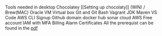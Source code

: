 Tools needed
	in desktop
		Chocolatey [[Setting up chocolaty]] (WIN) / Brew(MAC)
		Oracle VM Virtual box
		Git and Git Bash
		Vagrant
		JDK
		Maven
		VS Code
		AWS CLI
	Signup
		Github
		domain
		docker hub
		sonar cloud
	AWS
		Free account
		IAM with MFA
		Billing Alarm
		Certificates
All the prerequist can be found in the [pdf](obsidian://open?vault=Technology-Stack&file=Devops%2F001%20SETUP%2FPrereqs_doc.pdf)

